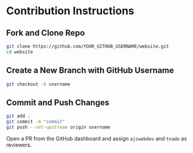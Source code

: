 # Contribution Instructions

## Fork and Clone Repo

```bash
git clone https://github.com/YOUR_GITHUB_USERNAME/website.git
cd website
```

## Create a New Branch with GitHub Username

```bash
git checkout -b username
```

## Commit and Push Changes

```bash
git add .
git commit -m "commit"
git push --set-upstream origin username
```

Open a PR from the GitHub dashboard and assign `ajcwebdev` and `tnado` as reviewers.